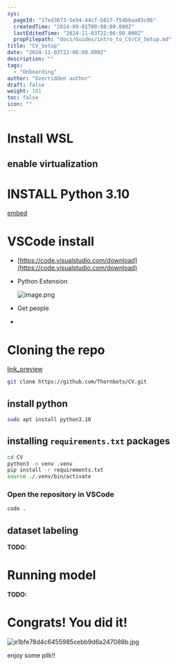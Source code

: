 ```yaml
---
sys:
  pageId: "17ed3673-5e94-44cf-b817-f54bbaa03c06"
  createdTime: "2024-09-01T00:08:00.000Z"
  lastEditedTime: "2024-11-03T22:06:00.000Z"
  propFilepath: "docs/Guides/intro_to_CV/CV_Setup.md"
title: "CV_Setup"
date: "2024-11-03T22:06:00.000Z"
description: ""
tags:
  - "Onboarding"
author: "Overridden author"
draft: false
weight: 161
toc: false
icon: ""
---
```


# Install WSL

## enable virtualization

# INSTALL Python 3.10

[embed](https://www.rose-hulman.edu/class/csse/csse132/2425a/labs/prelab1-wsl2.html)

# VSCode install

- [https://code.visualstudio.com/download](https://code.visualstudio.com/download)
- Python Extension

	![image.png](https://prod-files-secure.s3.us-west-2.amazonaws.com/d518164a-d88e-44d1-a4ee-3adb3bd8bce0/d82b6650-a5e4-4d3c-b8c9-93d817dae00e/image.png?X-Amz-Algorithm=AWS4-HMAC-SHA256&X-Amz-Content-Sha256=UNSIGNED-PAYLOAD&X-Amz-Credential=ASIAZI2LB466S6KAWYS3%2F20250524%2Fus-west-2%2Fs3%2Faws4_request&X-Amz-Date=20250524T131848Z&X-Amz-Expires=3600&X-Amz-Security-Token=IQoJb3JpZ2luX2VjEEgaCXVzLXdlc3QtMiJGMEQCIDMlTeY0vb6N%2BfTWug8sUzlo3mC%2BkhrZtu32Rl0CxhahAiBdtIZXoJh9orjSTAW6x6jeJ484jiQFwK9iiZWMw79fUyr%2FAwgREAAaDDYzNzQyMzE4MzgwNSIMA4%2F16f3c6%2BIMJxWmKtwDhMUH5acrDmDoRsxRNbfvFzTVlIgsr8FLlwv%2FUNiE0Bu8HGju741k1l5lSaxviYBUO2gLcc4HUR%2BHJSOCXjUW8WTX6ItZeIUR2WgaFGN3u0insfMp%2BnX2Ay4ompI7Z9qC1tfiPlmwgYQvScCHgtXadfsn7x1N05Rw2QB2qSf%2Fh2oLMNq8pXm3mSetBDsW5TRVEZcQMudMz2edlQyJNQoIOQUymVfcs46XhEMisCSdwPJVgg58FIAmHPGwSImfxKrORlcm5qmNLtHgk9cQ0TaF3%2B3rVPG7g7dXYh3JX%2B7hDGdqJLrms%2BNWhQ%2BvxhtNgdgJgY8Mmu9P8ea%2FX%2BdRITWNZVMim1Xvm%2BtSC5lvmYznD%2BZpAgZfRtICZJKK%2B7ckN%2BfYF71D7P7jYzUOQb0xvnCuKqkob8CBrwilR5uI7R%2FFg2u9uJS7sLWmGzQ4d05Qp42DKLi52QLp350YnM4SioJtwDa%2BfVJRoi6ZLuGHBrbperoBqyTfbGdkN94awIJZfFTF%2BxMDPvoFKY9fhgCy2j%2BQSneLDloKuAMdEi%2BOG2UMf%2F5pFd5KErHJW3fSiBHysgr2cT%2FuthQXnLwitdrJirIPFFhyIRZFU53ONXcNhogyDjvdRT7SMoYZTevUIK8w6IDGwQY6pgF6zksYeNRI976sMG%2BOxkE0YKpXk6UqJx3if%2BBUZzn%2FfuneFwbp%2FdlCA3lc%2FYEc%2FL%2FECXNy5CeZBEy0uVwqFWFdBTG1AA7rQICIfJhtrYc8NvvEsABUJN%2FWwulDsWlMrlBScwS7WOu%2F%2BxGJ3Y1aw%2BSccmLHynzUPemo0GBt16zcixRnAzEx%2F0%2BPeb1Jo3QNvIVyVzss9tMQVgulPGWlfyiUwF28JjcF&X-Amz-Signature=05072a49fc966367cc944dd72d1258aa507803d8222d1e294bac81adee4f8cb1&X-Amz-SignedHeaders=host&x-id=GetObject)
- Get people
- 

# Cloning the repo

[link_preview](https://github.com/Thornbots/CV/)

```bash
git clone https://github.com/Thornbots/CV.git
```

## install python

```bash
sudo apt install python3.10
```

## installing `requirements.txt` packages

```bash
cd CV
python3 -m venv .venv
pip install -r requirements.txt
source ./.venv/bin/activate
```

### Open the repository in VSCode

```bash
code .
```

## dataset labeling  

**TODO:**

# Running model

**TODO:**

# Congrats! You did it!

![e1bfe78d4c6455985cebb9d6a247088b.jpg](https://prod-files-secure.s3.us-west-2.amazonaws.com/d518164a-d88e-44d1-a4ee-3adb3bd8bce0/7d1ce04e-65d6-40c8-814d-754280e9515a/e1bfe78d4c6455985cebb9d6a247088b.jpg?X-Amz-Algorithm=AWS4-HMAC-SHA256&X-Amz-Content-Sha256=UNSIGNED-PAYLOAD&X-Amz-Credential=ASIAZI2LB466T4WP3IJ7%2F20250524%2Fus-west-2%2Fs3%2Faws4_request&X-Amz-Date=20250524T131847Z&X-Amz-Expires=3600&X-Amz-Security-Token=IQoJb3JpZ2luX2VjEEkaCXVzLXdlc3QtMiJHMEUCIQCdH%2FX%2FfDSzqHWomsCfrmhpsXDXZg7o9WcLGDQgp71brQIgX5d5t%2FMR9aQbH2G3leuLOYlJPGDQIWRj0xDibFYLugoq%2FwMIEhAAGgw2Mzc0MjMxODM4MDUiDCABdEA5LvqC7j1aLyrcA57HctdGzwRdjzpm2sjh9CFTxARfxNAq16vlrT%2FJ%2B7s3pWJEz0plVIa7efYTI4cc5Bvd9akBRoCDVhDapr072G%2FDHG9Ah612i%2BlfVqo72F4q7dq%2Bqr3y%2FhlDjZ3Q6vGy8aZ7j%2B%2B7yDT4Km%2Fe0leLNFWf6NUvBzyCa0APKOUO0Pt8YwktulY7m%2Bviq6zCusSVvWbHMNoSk50NKM67DAmK0m9lSpU6tblX%2BGYl4C%2BkxmR0Owh8xyTK0ZaD6FSEsiuTJcr4tSUGuvCQZFpyUseQvKF849tvZtxT2D1Yfti3d%2BHCIPjB4HNpm5293%2FC%2BmCVws5Pl7NVuht5UJOFKdsf02bv%2B%2BphqJdnNXZo3NUX0ZLhVgX0G%2FVuPMoqeO0tQZ9SE4DXliRJIe37TjjNA6Y4uMvsPDNG194MsJEI%2B1VA7nOIcs%2BiO5X57H3jBIZ0aFmknvXtSPaPbdfLvNxNiNfQ0wGG%2BoaqNWKwgoCSn9mFwE34WOv7C5R0lSRIY67r%2F006QgznaopDPU33fErmO%2FveSmCEdlWgnd9UYXAfyxNyK6RgHFqmqV3%2FjhlVRmYX7gsVDiUTWCJwzuXoE1xWAe0x7S7IBblNG%2BpPWffC4cDVD%2FBiljNDwz0%2Fdrj%2Byc7uYMKeTxsEGOqUBbymMHVlxB%2FaMu%2FrvwdLqeZbRDF3%2B%2BvwMsXj%2BzkTC5fdeDHNmxD9Dd9fXEAWpbpVzcxEso2mtsarwFyRyNv5fo579VN1ueDG41FdGUfNb84k8ITq2mY8NzO2zp0yeqqkI8T0pmBm%2BRWjPQse5T7Q9RmIl%2B%2BXVtAO1zl0E5x81qZcooqrdHjd2MDhQK57r69XamMJofik0bX%2BErXXZ0J5LcK%2FfWluJ&X-Amz-Signature=cb5732fa7a13c6aa65aa21aba1132936eab23491fdfc71416d1fb73b18f3fc95&X-Amz-SignedHeaders=host&x-id=GetObject)

enjoy some pilk!!
